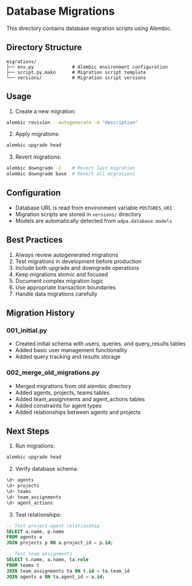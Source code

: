 # Database Migrations

This directory contains database migration scripts using Alembic.

## Directory Structure

```
migrations/
├── env.py              # Alembic environment configuration
├── script.py.mako      # Migration script template
└── versions/           # Migration script versions
```

## Usage

1. Create a new migration:
```bash
alembic revision --autogenerate -m "description"
```

2. Apply migrations:
```bash
alembic upgrade head
```

3. Revert migrations:
```bash
alembic downgrade -1    # Revert last migration
alembic downgrade base  # Revert all migrations
```

## Configuration

- Database URL is read from environment variable `POSTGRES_URI`
- Migration scripts are stored in `versions/` directory
- Models are automatically detected from `adpa.database.models`

## Best Practices

1. Always review autogenerated migrations
2. Test migrations in development before production
3. Include both upgrade and downgrade operations
4. Keep migrations atomic and focused
5. Document complex migration logic
6. Use appropriate transaction boundaries
7. Handle data migrations carefully

## Migration History

### 001_initial.py
- Created initial schema with users, queries, and query_results tables
- Added basic user management functionality
- Added query tracking and results storage

### 002_merge_old_migrations.py
- Merged migrations from old alembic directory
- Added agents, projects, teams tables
- Added team_assignments and agent_actions tables
- Added constraints for agent types
- Added relationships between agents and projects

## Next Steps

1. Run migrations:
```bash
alembic upgrade head
```

2. Verify database schema:
```sql
\d+ agents
\d+ projects
\d+ teams
\d+ team_assignments
\d+ agent_actions
```

3. Test relationships:
```sql
-- Test project-agent relationship
SELECT a.name, p.name 
FROM agents a 
JOIN projects p ON a.project_id = p.id;

-- Test team assignments
SELECT t.name, a.name, ta.role 
FROM teams t 
JOIN team_assignments ta ON t.id = ta.team_id 
JOIN agents a ON ta.agent_id = a.id;
```

